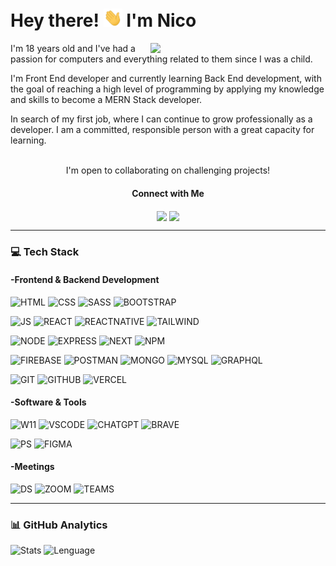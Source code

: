 <h1>Hey there! <img src="https://raw.githubusercontent.com/ABSphreak/ABSphreak/master/gifs/Hi.gif" width="30px"> I'm Nico</h1>

<img src="https://cdn.dribbble.com/users/1277312/screenshots/14733298/media/39b1045e593737587dd60e42c8422d1f.gif" align="right" width="280px"></img>
  
<p>
I'm 18 years old and I've had a passion for computers and everything related to them since I was a child.
 
I'm Front End developer and currently learning Back End development, with the goal of reaching a high level of programming by applying my knowledge and skills to become a MERN Stack developer.

  
In search of my first job, where I can continue to grow professionally as a developer. I am a committed, responsible person with a great capacity for learning.
  <br>
  
</p>
<br>
<div align="center">
  I'm open to collaborating on challenging projects!
  <h4>Connect with Me</h4>
    <a href="mailto:nicotevez.dev@gmail.com"><img src="https://img.shields.io/badge/e--mail-EA4335?style=for-the-badge&logo=gmail&labelColor=black&color=1A1A1A" align="center"></a>
    <a href="https://www.linkedin.com/in/nicolastevez/"><img src="https://img.shields.io/badge/linkedin-0A66C2?style=for-the-badge&logo=linkedin&labelColor=black&logoColor=0A66C2&color=1A1A1A" align="center"></a>
</div>

-----
### 💻 Tech Stack
#### -Frontend & Backend Development
![HTML](https://img.shields.io/badge/html-E34F26?style=for-the-badge&logo=html5&labelColor=black)
![CSS](https://img.shields.io/badge/css-1572B6?style=for-the-badge&logo=css3&logoColor=1572B6&labelColor=black)
![SASS](https://img.shields.io/badge/sass-CC6699?style=for-the-badge&logo=sass&labelColor=black)
![BOOTSTRAP](https://img.shields.io/badge/bootstrap-7952B3?style=for-the-badge&logo=bootstrap&logoColor=7952B3&labelColor=black)

![JS](https://img.shields.io/badge/javascript-F7DF1E?style=for-the-badge&logo=javascript&labelColor=black)
![REACT](https://img.shields.io/badge/react-61DAFB?style=for-the-badge&logo=react&labelColor=black)
![REACTNATIVE](https://img.shields.io/badge/react_native-61DAFB?style=for-the-badge&logo=react&labelColor=black)
![TAILWIND](https://img.shields.io/badge/tailwind-06B6D4?style=for-the-badge&logo=tailwindcss&logoColor=06B6D4&labelColor=black)

![NODE](https://img.shields.io/badge/node.js-5FA04E?style=for-the-badge&logo=node.js&logoColor=5FA04E&labelColor=black)
![EXPRESS](https://img.shields.io/badge/express.js-000000?style=for-the-badge&logo=express&labelColor=black)
![NEXT](https://img.shields.io/badge/next.js-000000?style=for-the-badge&logo=nextdotjs&labelColor=black)
![NPM](https://img.shields.io/badge/npm-CB3837?style=for-the-badge&logo=npm&logoColor=CB3837&labelColor=black)

![FIREBASE](https://img.shields.io/badge/firebase-DD2C00?style=for-the-badge&logo=firebase&logoColor=DD2C00&labelColor=black)
![POSTMAN](https://img.shields.io/badge/postman-FF6C37?style=for-the-badge&logo=postman&labelColor=black)
![MONGO](https://img.shields.io/badge/mongodb-47A248?style=for-the-badge&logo=mongodb&logoColor=47A248&labelColor=black)
![MYSQL](https://img.shields.io/badge/mysql-4479A1?style=for-the-badge&logo=mysql&logoColor=4479A1&labelColor=black)
![GRAPHQL](https://img.shields.io/badge/graphql-E10098?style=for-the-badge&logo=graphql&logoColor=E10098&labelColor=black)

![GIT](https://img.shields.io/badge/git-F05032?style=for-the-badge&logo=git&logoColor=F05032&labelColor=black)
![GITHUB](https://img.shields.io/badge/github-181717?style=for-the-badge&logo=github&labelColor=black)
![VERCEL](https://img.shields.io/badge/vercel-000000?style=for-the-badge&logo=vercel&labelColor=black)

#### -Software & Tools
![W11](https://img.shields.io/badge/windows_11-45a5f5?style=for-the-badge&logo=awwwards&logoColor=45a5f5&labelColor=black)
![VSCODE](https://img.shields.io/badge/visual_studio_code-00a9e7?style=for-the-badge&logo=codecrafters&logoColor=00a9e7&labelColor=black)
![CHATGPT](https://img.shields.io/badge/chatgpt-74aa9c?style=for-the-badge&logo=openai&logoColor=74aa9c&labelColor=black)
![BRAVE](https://img.shields.io/badge/brave-FB542B?style=for-the-badge&logo=brave&logoColor=FB542B&labelColor=black)

![PS](https://img.shields.io/badge/photoshop-001e36?style=for-the-badge&logo=adobephotoshop&logoColor=001e36&labelColor=black)
![FIGMA](https://img.shields.io/badge/figma-F24E1E?style=for-the-badge&logo=figma&logoColor=23F24E1E&labelColor=black)

#### -Meetings
![DS](https://img.shields.io/badge/Discord-7289DA?style=for-the-badge&logo=discord&logoColor=7289DA&labelColor=black)
![ZOOM](https://img.shields.io/badge/zoom-2D8CFF?style=for-the-badge&logo=zoom&logoColor=2D8CFF&labelColor=black)
![TEAMS](https://img.shields.io/badge/Teams-6264A7?style=for-the-badge&logo=tvtime&logoColor=6264A7&labelColor=black)

-----
### 📊 GitHub Analytics

![Stats](https://github-readme-stats.vercel.app/api?username=nicotvz&show_icons=false&hide_border=true&bg_color=1A1A1A&theme=dark#gh-dark-mode-only)
![Lenguage](https://github-readme-stats.vercel.app/api/top-langs/?username=nicotvz&layout=compact&langs_count=8&hide_border=true&bg_color=1A1A1A&theme=dark#gh-dark-mode-only)
    
  



<!--
**nicotvz/nicotvz** is a ✨ _special_ ✨ repository because its `README.md` (this file) appears on your GitHub profile.

Here are some ideas to get you started:

- 🔭 I’m currently working on ...
- 🌱 I’m currently learning ...
- 👯 I’m looking to collaborate on ...
- 🤔 I’m looking for help with ...
- 💬 Ask me about ...
- 📫 How to reach me: ...
- 😄 Pronouns: ...
- ⚡ Fun fact: ...
-->

